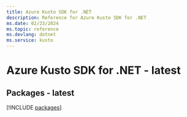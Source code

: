 ```yaml
---
title: Azure Kusto SDK for .NET
description: Reference for Azure Kusto SDK for .NET
ms.date: 02/23/2024
ms.topic: reference
ms.devlang: dotnet
ms.service: kusto
---
```

# Azure Kusto SDK for .NET - latest
## Packages - latest
[!INCLUDE [packages](kusto-index.md)]